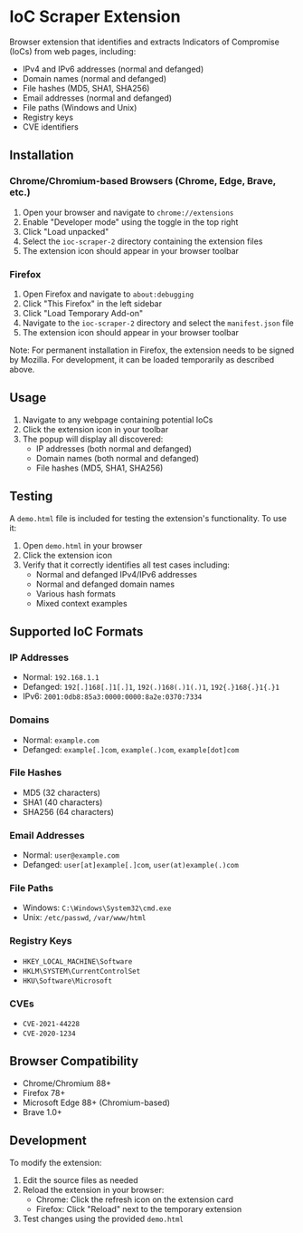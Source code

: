 # IoC Scraper Extension

Browser extension that identifies and extracts Indicators of Compromise (IoCs) from web pages, including:
- IPv4 and IPv6 addresses (normal and defanged)
- Domain names (normal and defanged)
- File hashes (MD5, SHA1, SHA256)
- Email addresses (normal and defanged)
- File paths (Windows and Unix)
- Registry keys
- CVE identifiers

## Installation

### Chrome/Chromium-based Browsers (Chrome, Edge, Brave, etc.)

1. Open your browser and navigate to `chrome://extensions`
2. Enable "Developer mode" using the toggle in the top right
3. Click "Load unpacked"
4. Select the `ioc-scraper-2` directory containing the extension files
5. The extension icon should appear in your browser toolbar

### Firefox

1. Open Firefox and navigate to `about:debugging`
2. Click "This Firefox" in the left sidebar
3. Click "Load Temporary Add-on"
4. Navigate to the `ioc-scraper-2` directory and select the `manifest.json` file
5. The extension icon should appear in your browser toolbar

Note: For permanent installation in Firefox, the extension needs to be signed by Mozilla. For development, it can be loaded temporarily as described above.

## Usage

1. Navigate to any webpage containing potential IoCs
2. Click the extension icon in your toolbar
3. The popup will display all discovered:
   - IP addresses (both normal and defanged)
   - Domain names (both normal and defanged)
   - File hashes (MD5, SHA1, SHA256)

## Testing

A `demo.html` file is included for testing the extension's functionality. To use it:

1. Open `demo.html` in your browser
2. Click the extension icon
3. Verify that it correctly identifies all test cases including:
   - Normal and defanged IPv4/IPv6 addresses
   - Normal and defanged domain names
   - Various hash formats
   - Mixed context examples

## Supported IoC Formats

### IP Addresses
- Normal: `192.168.1.1`
- Defanged: `192[.]168[.]1[.]1`, `192(.)168(.)1(.)1`, `192{.}168{.}1{.}1`
- IPv6: `2001:0db8:85a3:0000:0000:8a2e:0370:7334`

### Domains
- Normal: `example.com`
- Defanged: `example[.]com`, `example(.)com`, `example[dot]com`

### File Hashes
- MD5 (32 characters)
- SHA1 (40 characters)
- SHA256 (64 characters)

### Email Addresses
- Normal: `user@example.com`
- Defanged: `user[at]example[.]com`, `user(at)example(.)com`

### File Paths
- Windows: `C:\Windows\System32\cmd.exe`
- Unix: `/etc/passwd`, `/var/www/html`

### Registry Keys
- `HKEY_LOCAL_MACHINE\Software`
- `HKLM\SYSTEM\CurrentControlSet`
- `HKU\Software\Microsoft`

### CVEs
- `CVE-2021-44228`
- `CVE-2020-1234`

## Browser Compatibility

- Chrome/Chromium 88+
- Firefox 78+
- Microsoft Edge 88+ (Chromium-based)
- Brave 1.0+

## Development

To modify the extension:
1. Edit the source files as needed
2. Reload the extension in your browser:
   - Chrome: Click the refresh icon on the extension card
   - Firefox: Click "Reload" next to the temporary extension
3. Test changes using the provided `demo.html`
